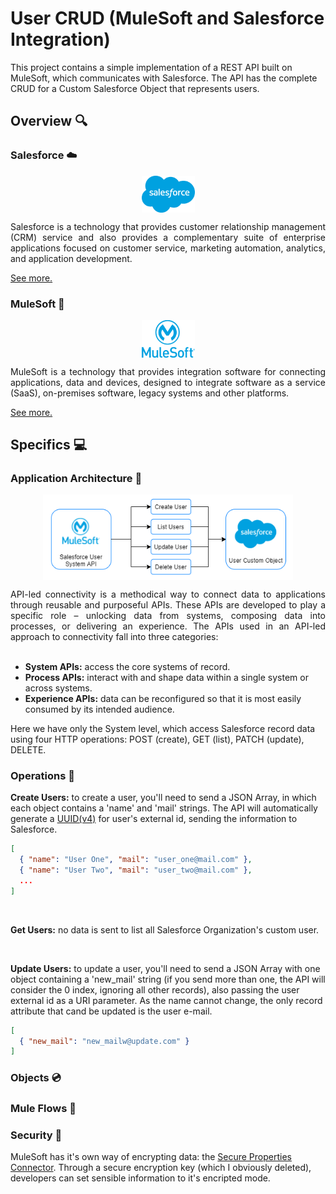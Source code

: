 # User CRUD (MuleSoft and Salesforce Integration)
This project contains a simple implementation of a REST API built on MuleSoft, which communicates with Salesforce. The API has the complete CRUD for a Custom Salesforce Object that represents users.

## Overview 🔍

### Salesforce ☁️

<p align="center">
  <img src="./img/salesforce-logo.png" align="center" width="85px" alt="AFEMG Logo" style="marin-left: auto; margin-right: auto;"/>
</p>

<div style='text-align: justify;'>
Salesforce is a technology that provides customer relationship management (CRM) service and also provides a complementary suite of enterprise applications focused on customer service, marketing automation, analytics, and application development.
</div>

<a href="https://www.salesforce.com/">See more.</a>


### MuleSoft 🔗

<p align="center">
  <img src="./img/MuleSoft_Logo.png" align="center" width="85px" alt="AFEMG Logo" style="marin-left: auto; margin-right: auto;"/>
</p>

<div style='text-align: justify;'>
MuleSoft is a technology that provides integration software for connecting applications, data and devices, designed to integrate software as a service (SaaS), on-premises software, legacy systems and other platforms.
</div>

<a href="https://www.mulesoft.com/">See more.</a>

## Specifics :computer:

### Application Architecture 🧰

<p align="center">
  <img src="./img/Application-Architecture.png" align="center" width="400px" alt="AFEMG Logo" style="marin-left: auto; margin-right: auto;"/>
</p>

<div style='text-align: justify;'>
API-led connectivity is a methodical way to connect data to applications through reusable and purposeful APIs. These APIs are developed to play a specific role – unlocking data from systems, composing data into processes, or delivering an experience. The APIs used in an API-led approach to connectivity fall into three categories:
</div>

<br>

- <strong>System APIs:</strong> access the core systems of record.
- <strong>Process APIs:</strong> interact with and shape data within a single system or across systems.
- <strong>Experience APIs:</strong> data can be reconfigured so that it is most easily consumed by its intended audience.

Here we have only the System level, which access Salesforce record data using four HTTP operations: POST (create), GET (list), PATCH (update), DELETE.

### Operations :wrench:

<strong>Create Users:</strong> to create a user, you'll need to send a JSON Array, in which each object contains a 'name' and 'mail' strings. The API will automatically generate a <a href="https://docs.mulesoft.com/mule-runtime/4.3/dw-core-functions-uuid">UUID(v4)</a> for user's external id, sending the information to Salesforce.
```json
[
  { "name": "User One", "mail": "user_one@mail.com" },
  { "name": "User Two", "mail": "user_two@mail.com" },
  ...
]
```

<br>

<strong>Get Users:</strong> no data is sent to list all Salesforce Organization's custom user.

<br>

<strong>Update Users:</strong> to update a user, you'll need to send a JSON Array with one object containing a 'new_mail' string (if you send more than one, the API will consider the 0 index, ignoring all other records), also passing the user external id as a URI parameter. As the name cannot change, the only record attribute that cand be updated is the user e-mail.
```json
[
  { "new_mail": "new_mailw@update.com" }
]
```

### Objects :cd:

### Mule Flows :twisted_rightwards_arrows:

### Security :key:

MuleSoft has it's own way of encrypting data: the <a href="https://docs.mulesoft.com/mule-runtime/4.3/secure-configuration-properties">Secure Properties Connector</a>. Through a secure encryption key (which I obviously deleted), developers can set sensible information to it's encripted mode.
